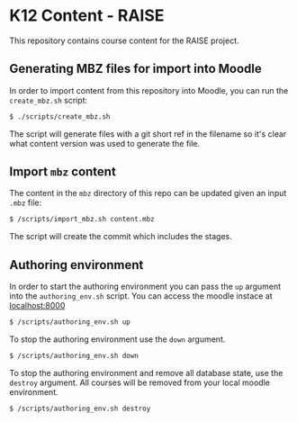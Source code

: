 # K12 Content - RAISE

This repository contains course content for the RAISE project.

## Generating MBZ files for import into Moodle

In order to import content from this repository into Moodle, you can run the `create_mbz.sh` script:

```bash
$ ./scripts/create_mbz.sh
```

The script will generate files with a git short ref in the filename so it's clear what content version was used to generate the file.

## Import `mbz` content

The content in the `mbz` directory of this repo can be updated given an input `.mbz` file:

```bash
$ /scripts/import_mbz.sh content.mbz
```

The script will create the commit which includes the stages.

## Authoring environment

In order to start the authoring environment you can pass the `up` argument into the `authoring_env.sh` script. You can access the moodle instace at [localhost:8000](http://localhost:8000/)

```bash
$ /scripts/authoring_env.sh up
```

To stop the authoring environment use the `down` argument. 

```bash
$ /scripts/authoring_env.sh down
```

To stop the authoring environment and remove all database state, use the `destroy` argument. All courses will be removed from your local moodle environment. 

```bash
$ /scripts/authoring_env.sh destroy
```